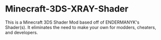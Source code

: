 # Minecraft-3DS-XRAY-Shader
This is a Minecraft 3DS Shader Mod based off of ENDERMANYK's Shader(s). It eliminates the need to make your own for modders, cheaters, and developers.
